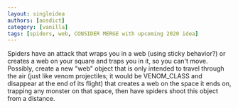 ```yaml
---
layout: singleidea
authors: [aosdict]
category: [vanilla]
tags: [spiders, web, CONSIDER MERGE with upcoming 2020 idea]
---
```

Spiders have an attack that wraps you in a web (using sticky behavior?) or creates a web on your square and traps you in it, so you can't move. Possibly, create a new "web" object that is only intended to travel through the air (just like venom projectiles; it would be VENOM_CLASS and disappear at the end of its flight) that creates a web on the space it ends on, trapping any monster on that space, then have spiders shoot this object from a distance.
